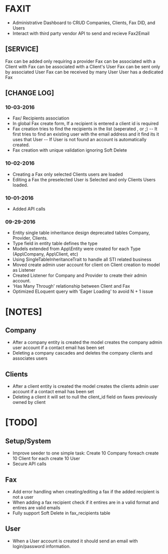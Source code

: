 
# FAXIT
- Administrative Dashboard to CRUD Companies, Clients, Fax DID, and Users
- Interact with third party vendor API to send and recieve Fax2Email

## [SERVICE]
Fax can be added only requiring a provider
Fax can be associated with a Client with
Fax can be associated with a Client's User
Fax can be sent only by associated User
Fax can be received by many User
User has a dedicated Fax

## [CHANGE LOG]
### 10-03-2016
- Fax/ Recipients association
- In global Fax create form, If a recipient is entered a client id is required
- Fax creation tries to find the recipients in the list (seperated , or ;) 
-- It first tries to find an existing user with the email address and it find its it uses that User
-- If User is not found an account is automatically created.
- Fax creation with unique validation ignoring Soft Delete

### 10-02-2016
- Creating a Fax only selected Clients users are loaded
- Editing a Fax the preselected User is Selected and only Clients Users loaded.

### 10-01-2016
- Added API calls

### 09-29-2016
- Entity single table inheritance design deprecated tables Company, Provider, Clients.
- Type field in entity table defines the type 
- Models extended from App\Entity were created for each Type (App\Company, App\Client, etc)
- Using SingleTableInheritanceTrait to handle all STI related business
- Moved create admin user account for client on Client creation to model as Listener
- Created Listener for Company and Provider to create their admin account.
- 'Has Many Through' relationship between Client and Fax
- Optimized ELoquent query with 'Eager Loading' to avoid N + 1 issue
 
# [NOTES]
## Company
- After a company entity is created the model creates the company admin user account if a contact email has been set
- Deleting a company cascades and deletes the company clients and associates users

## Clients
- After a client entity is created the model creates the clients admin user account if a contact email has been set
- Deleting a client it will set to null the client_id field on faxes previously owned by client

# [TODO]
## Setup/System
- Improve seeder to one simple task: Create 10 Company foreach create 10 Client for each create 10 User
- Secure API calls
## Fax
- Add error handling when creating/editing a fax if the added recipient is not a user
- When adding a fax recipient check if it entires are in a valid format and entires are valid emails
- Fully support Soft Delete in fax_recipients table
## User
- When a User account is created it should send an email with login/password information.